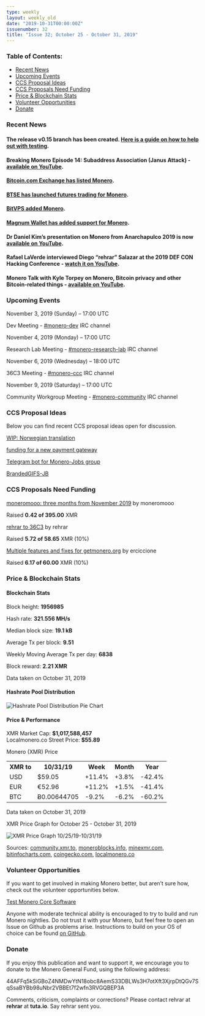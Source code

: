 ```yaml
---
type: weekly
layout: weekly_old
date: "2019-10-31T00:00:00Z"
issuenumber: 32
title: "Issue 32; October 25 - October 31, 2019"
---
```


<h3>Table of Contents:</h3>
<ul class="contents">
    <li><a href="#news">Recent News</a></li>
    <li><a href="#events">Upcoming Events</a></li>
    <li><a href="#ideas">CCS Proposal Ideas</a></li>
    <li><a href="#proposals">CCS Proposals Need Funding</a></li>
    <li><a href="#stats">Price & Blockchain Stats</a></li>
    <li><a href="#volunteer">Volunteer Opportunities</a></li>
    <li><a href="#donate">Donate</a></li>
</ul>

<h3 id="news">Recent News</h3>

<div class="newsbyte">
    <h4>The release v0.15 branch has been created. <a href="https://www.reddit.com/r/Monero/comments/dnf68t/the_release_v015_branch_has_been_created_a_brief/" target="_blank">Here is a guide on how to help out with testing</a>.
    </h4>
</div>

<div class="newsbyte">
    <h4>Breaking Monero Episode 14: Subaddress Association (Janus Attack) - <a href="https://youtu.be/M_IYzzC5Zqk" target="_blank">available on YouTube</a>.
    </h4>
</div>

<div class="newsbyte">
    <h4><a href="https://twitter.com/BitcoinComExch/status/1188790055965528065" target="_blank">Bitcoin.com Exchange has listed Monero</a>.
    </h4>
</div>

<div class="newsbyte">
    <h4><a href="https://twitter.com/BTSEcom/status/1189777190499446785" target="_blank">BTSE has launched futures trading for Monero</a>.
    </h4>
</div>

<div class="newsbyte">
    <h4><a href="https://blog.bitvps.com/bitvps-hidden-service/" target="_blank">BitVPS added Monero</a>.
    </h4>
</div>

<div class="newsbyte">
    <h4><a href="https://twitter.com/Magnum_Wallet/status/1187766178548244480" target="_blank">Magnum Wallet has added support for Monero</a>.
    </h4>
</div>

<div class="newsbyte">
    <h4>Dr Daniel Kim’s presentation on Monero from Anarchapulco 2019 is now <a href="https://youtu.be/BKNK_mM_P0s" target="_blank">available on YouTube</a>.
    </h4>
</div>

<div class="newsbyte">
    <h4>Rafael LaVerde interviewed Diego “rehrar” Salazar at the 2019 DEF CON Hacking Conference - <a href="https://youtu.be/U1eQrtzAuQE" target="_blank">watch it on YouTube</a>.
    </h4>
</div>

<div class="newsbyte">
    <h4>Monero Talk with Kyle Torpey on Monero, Bitcoin privacy and other Bitcoin-related things - <a href="https://youtu.be/2Wec66_mb1c" target="_blank">available on YouTube</a>.
    </h4>
</div>

<h3 id="events">Upcoming Events</h3>

<div class="event">
    <p class="date" markdown="1">November 3, 2019 (Sunday) – 17:00 UTC</p>
    <p markdown="1">Dev Meeting - <a href="irc://chat.freenode.net/#monero-dev" target="_blank">#monero-dev</a> IRC channel</p>
</div>

<div class="event">
    <p class="date" markdown="1">November 4, 2019 (Monday) – 17:00 UTC</p>
    <p markdown="1">Research Lab Meeting - <a href="irc://chat.freenode.net/#monero-research-lab" target="_blank">#monero-research-lab</a> IRC channel</p>
</div>

<div class="event">
    <p class="date" markdown="1">November 6, 2019 (Wednesday) – 18:00 UTC</p>
    <p markdown="1">36C3 Meeting - <a href="irc://chat.freenode.net/#monero-ccc" target="_blank">#monero-ccc</a> IRC channel</p>
</div>

<div class="event">
    <p class="date" markdown="1">November 9, 2019 (Saturday) – 17:00 UTC</p>
    <p markdown="1">Community Workgroup Meeting - <a href="irc://chat.freenode.net/#monero-community" target="_blank">#monero-community</a> IRC channel</p>
</div>

<h3 id="ideas">CCS Proposal Ideas</h3>

<p>Below you can find recent CCS proposal ideas open for discussion.</p>

<div class="proposal">
<p><a href="https://repo.getmonero.org/monero-project/ccs-proposals/merge_requests/102" target="_blank">WIP: Norwegian translation</a></p>
</div>

<div class="proposal">
<p><a href="https://repo.getmonero.org/monero-project/ccs-proposals/merge_requests/97" target="_blank">funding for a new payment gateway</a></p>
</div>

<div class="proposal">
<p><a href="https://repo.getmonero.org/monero-project/ccs-proposals/merge_requests/91" target="_blank">Telegram bot for Monero-Jobs group</a></p>
</div>

<div class="proposal">
<p><a href="https://repo.getmonero.org/monero-project/ccs-proposals/merge_requests/88" target="_blank">BrandedGIFS-JB</a></p>
</div>

<h3 id="proposals">CCS Proposals Need Funding</h3>

<div class="proposal">
    <p><a href="https://ccs.getmonero.org/proposals/mooo-2019-11.html" target="_blank">moneromooo: three months from November 2019</a> by moneromooo</p>
    <p>Raised <b>0.42 of 395.00</b> XMR</p>
</div>

<div class="proposal">
    <p><a href="https://ccs.getmonero.org/proposals/rehrar-36c3-expenses.html" target="_blank">rehrar to 36C3</a> by rehrar</p>
    <p>Raised <b>5.72 of 58.65</b> XMR (10%)</p>
</div>

<div class="proposal">
    <p><a href="https://ccs.getmonero.org/proposals/ErCiccione-weblate.html" target="_blank">Multiple features and fixes for getmonero.org</a> by erciccione</p>
    <p>Raised <b>6.17 of 60.00</b> XMR (10%)</p>
</div>

<h3 id="stats">Price & Blockchain Stats</h3>

<h4 class="stat">Blockchain Stats</h4>

<div class="bcstats">
    <p>Block height: <b>1956985</b></p>
    <p>Hash rate: <b>321.556 MH/s</b></p>
    <p>Median block size: <b>19.1 kB</b></p>
    <p>Average Tx per block: <b>9.51</b></p>
    <p>Weekly Moving Average Tx per day: <b>6838</b></p>
    <p>Block reward: <b>2.21 XMR</b></p>
</div>
<p class="note">Data taken on October 31, 2019</p>

<h4 class="stat">Hashrate Pool Distribution</h4>
<p><img src="/img/hashrate-pool-distribution-1031.png" alt="Hashrate Pool Distribution Pie Chart"/></p>

<h4 class="stat">Price & Performance</h4>

<div class="price-intro">XMR Market Cap: <b>$1,017,588,457</b><br>Localmonero.co Street Price: <b>$55.89</b></div>

<p class="table-title">Monero (XMR) Price</p>
<table class="price-table">
  <tr class="row1">
    <th>XMR to</th>
    <th>10/31/19</th>
    <th>Week</th>
    <th>Month</th>
    <th>Year</th>
  </tr>
  <tr>
    <td data-th="XMR to">USD</td>
    <td data-th="10/31/19">$59.05</td>
    <td data-th="Week" class="green">+11.4%</td>
    <td data-th="Month" class="green">+3.8%</td>
    <td data-th="Year" class="red">-42.4%</td>
  </tr>
  <tr class="row3">
    <td data-th="XMR to">EUR</td>
    <td data-th="10/31/19">€52.96</td>
    <td data-th="Week" class="green">+11.2%</td>
    <td data-th="Month" class="green">+1.5%</td>
    <td data-th="Year" class="red">-41.4%</td>
  </tr>
  <tr>
    <td data-th="XMR to">BTC</td>
    <td data-th="10/31/19">Ƀ0.00644705</td>
    <td data-th="Week" class="red">-9.2%</td>
    <td data-th="Month" class="red">-6.2%</td>
    <td data-th="Year" class="red">-60.2%</td>
  </tr>
</table>
<p class="note">Data taken on October 31, 2019</p>

<p class="table-title">XMR Price Graph for October 25 - October 31, 2019</p>

![XMR Price Graph 10/25/19-10/31/19](/img/weekly-chart-1031.png "XMR Price Graph 10/25/19-10/31/19") 

Sources: <a href="https://community.xmr.to/explorer/mainnet/" target="_blank">community.xmr.to</a>, <a href="https://moneroblocks.info/stats/transaction-stats" target="_blank">moneroblocks.info</a>, <a href="https://minexmr.com/pools.html" target="_blank">minexmr.com</a>, <a href="https://bitinfocharts.com/monero/" target="_blank">bitinfocharts.com</a>, <a href="https://www.coingecko.com/" target="_blank">coingecko.com</a>, <a href="https://localmonero.co/" target="_blank">localmonero.co</a>

<h3 id="volunteer">Volunteer Opportunities</h3>

<p>If you want to get involved in making Monero better, but aren’t sure how, check out the volunteer opportunities below.</p>

<div class="newsbyte">
    <p class="date"><a href="https://github.com/monero-project/monero" target="_blank">Test Monero Core Software</a></p>
    <p>Anyone with moderate technical ability is encouraged to try to build and run Monero nightlies. Do not trust it with your Monero, but feel free to open an Issue on Github as problems arise. Instructions to build on your OS of choice can be found <a href="https://github.com/monero-project/monero#compiling-monero-from-source" target="_blank">on GitHub</a>. </p>
</div>

<h3 id="donate">Donate</h3>

<p markdown="1">If you enjoy this publication and want to support it, we encourage you to donate to the Monero General Fund, using the following address:</p>

<p class="address" markdown="1">44AFFq5kSiGBoZ4NMDwYtN18obc8AemS33DBLWs3H7otXft3XjrpDtQGv7SqSsaBYBb98uNbr2VBBEt7f2wfn3RVGQBEP3A</p>

<!--p><a href="monero:44AFFq5kSiGBoZ4NMDwYtN18obc8AemS33DBLWs3H7otXft3XjrpDtQGv7SqSsaBYBb98uNbr2VBBEt7f2wfn3RVGQBEP3A" class="qr"><img src="/img/donate-monero.png"></a></p-->

Comments, criticism, complaints or corrections? Please contact rehrar at **rehrar** at **tuta.io**. Say rehrar sent you.